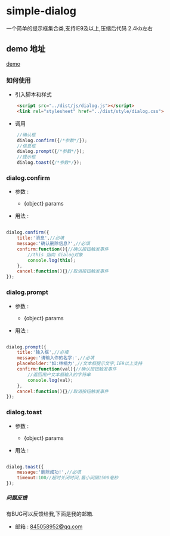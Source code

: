 # simple-dialog

一个简单的提示框集合类,支持IE9及以上,压缩后代码 2.4kb左右

## demo 地址

[demo](https://linnanli.github.io/simple-dialog/index.html)

### 如何使用

 * 引入脚本和样式

``` html
    <script src="../dist/js/dialog.js"></script>
    <link rel="stylesheet" href="../dist/style/dialog.css">
```

* 调用

```javascript
    //确认框
    dialog.confirm({/*参数*/});
    //信息框
    dialog.prompt({/*参数*/});
    //提示框
    dialog.toast({/*参数*/});
```

### dialog.confirm

* 参数 :

    *  {object} params

* 用法 :

```javascript

dialog.confirm({
    title:'消息',//必填
    message:'确认删除信息?',//必填
    confirm:function(){//确认按钮触发事件
        //this 指向 dialog对象
        console.log(this);
    },
    cancel:function(){}//取消按钮触发事件
});

```

### dialog.prompt

* 参数 :

    *  {object} params

* 用法 :

```javascript

dialog.prompt({
    title:'输入框',//必填
    message:'请输入你的名字:',//必填
    placeholder:'如:林楠力',//文本框提示文字,IE9以上支持
    confirm:function(val){//确认按钮触发事件
        //返回用户文本框输入的字符串
        console.log(val);
    },
    cancel:function(){}//取消按钮触发事件
});

```

### dialog.toast

* 参数 :

    *  {object} params

* 用法 :

```javascript

dialog.toast({
    message:'删除成功!',//必填
    timeout:100//超时关闭时间,最小间隔1500毫秒
});

```

##### 问题反馈

有BUG可以反馈给我,下面是我的邮箱.

* 邮箱 : 845058952@qq.com
    




      


